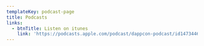 ```yaml
---
templateKey: podcast-page
title: Podcasts
links:
  - btnTitle: Listen on itunes
    link: 'https://podcasts.apple.com/podcast/dappcon-podcast/id1473446370'
---
```


